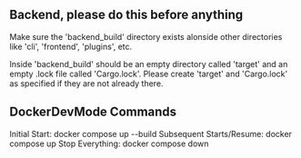 ## Backend, please do this before anything
Make sure the 'backend_build' directory exists alonside other directories like 'cli', 'frontend', 'plugins', etc.

Inside 'backend_build' should be an empty directory called 'target' and an empty .lock file called 'Cargo.lock'. Please create 'target' and 'Cargo.lock' as specified if they are not already there.

## DockerDevMode Commands
Initial Start: docker compose up --build
Subsequent Starts/Resume: docker compose up
Stop Everything: docker compose down